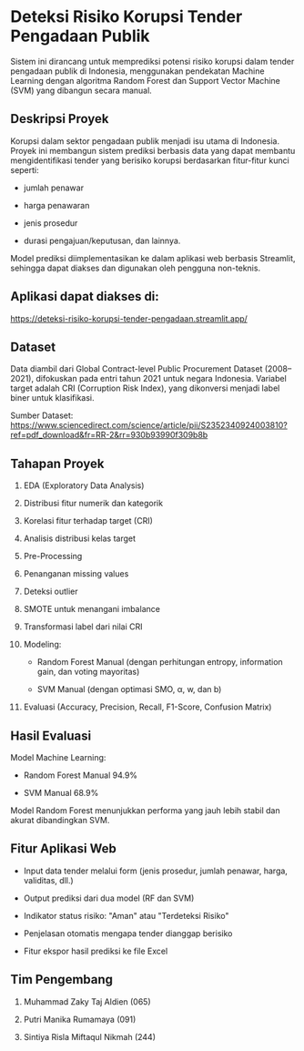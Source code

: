 # Deteksi Risiko Korupsi Tender Pengadaan Publik
Sistem ini dirancang untuk memprediksi potensi risiko korupsi dalam tender pengadaan publik di Indonesia, menggunakan pendekatan Machine Learning dengan algoritma Random Forest dan Support Vector Machine (SVM) yang dibangun secara manual.

## Deskripsi Proyek
Korupsi dalam sektor pengadaan publik menjadi isu utama di Indonesia. Proyek ini membangun sistem prediksi berbasis data yang dapat membantu mengidentifikasi tender yang berisiko korupsi berdasarkan fitur-fitur kunci seperti:

- jumlah penawar

- harga penawaran

- jenis prosedur

- durasi pengajuan/keputusan, dan lainnya.

Model prediksi diimplementasikan ke dalam aplikasi web berbasis Streamlit, sehingga dapat diakses dan digunakan oleh pengguna non-teknis.

## Aplikasi dapat diakses di:
https://deteksi-risiko-korupsi-tender-pengadaan.streamlit.app/

## Dataset
Data diambil dari Global Contract-level Public Procurement Dataset (2008–2021), difokuskan pada entri tahun 2021 untuk negara Indonesia. Variabel target adalah CRI (Corruption Risk Index), yang dikonversi menjadi label biner untuk klasifikasi.

Sumber Dataset: https://www.sciencedirect.com/science/article/pii/S2352340924003810?ref=pdf_download&fr=RR-2&rr=930b93990f309b8b

## Tahapan Proyek
1. EDA (Exploratory Data Analysis)

2. Distribusi fitur numerik dan kategorik

3. Korelasi fitur terhadap target (CRI)

4. Analisis distribusi kelas target

5. Pre-Processing

6. Penanganan missing values

7. Deteksi outlier

8. SMOTE untuk menangani imbalance

9. Transformasi label dari nilai CRI

10. Modeling:

    - Random Forest Manual (dengan perhitungan entropy, information gain, dan voting mayoritas)
 
    - SVM Manual (dengan optimasi SMO, α, w, dan b)

12. Evaluasi (Accuracy, Precision, Recall, F1-Score, Confusion Matrix)

## Hasil Evaluasi
Model	Machine Learning:

- Random Forest Manual	94.9%	

- SVM Manual	68.9%	

Model Random Forest menunjukkan performa yang jauh lebih stabil dan akurat dibandingkan SVM.

## Fitur Aplikasi Web
- Input data tender melalui form (jenis prosedur, jumlah penawar, harga, validitas, dll.)

- Output prediksi dari dua model (RF dan SVM)

- Indikator status risiko: "Aman" atau "Terdeteksi Risiko"

- Penjelasan otomatis mengapa tender dianggap berisiko

- Fitur ekspor hasil prediksi ke file Excel

## Tim Pengembang

1. Muhammad Zaky Taj Aldien (065)

2. Putri Manika Rumamaya (091)

3. Sintiya Risla Miftaqul Nikmah (244)
